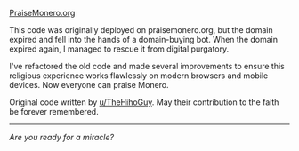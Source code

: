 [PraiseMonero.org](https://praisemonero.org/)

This code was originally deployed on praisemonero.org, but the domain expired and fell into the hands of a domain-buying bot. When the domain expired again, I managed to rescue it from digital purgatory.

I've refactored the old code and made several improvements to ensure this religious experience works flawlessly on modern browsers and mobile devices. Now everyone can praise Monero.

Original code written by [u/TheHihoGuy](https://www.reddit.com/r/Monero/comments/5rve3c/are_you_ready_for_a_miracle/). May their contribution to the faith be forever remembered.

---
*Are you ready for a miracle?*
